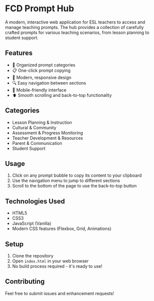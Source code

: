 # FCD Prompt Hub

A modern, interactive web application for ESL teachers to access and manage teaching prompts. The hub provides a collection of carefully crafted prompts for various teaching scenarios, from lesson planning to student support.

## Features

- 🎯 Organized prompt categories
- 📋 One-click prompt copying
- 🎨 Modern, responsive design
- 🔍 Easy navigation between sections
- 📱 Mobile-friendly interface
- ⬆️ Smooth scrolling and back-to-top functionality

## Categories

- Lesson Planning & Instruction
- Cultural & Community
- Assessment & Progress Monitoring
- Teacher Development & Resources
- Parent & Communication
- Student Support

## Usage

1. Click on any prompt bubble to copy its content to your clipboard
2. Use the navigation menu to jump to different sections
3. Scroll to the bottom of the page to use the back-to-top button

## Technologies Used

- HTML5
- CSS3
- JavaScript (Vanilla)
- Modern CSS features (Flexbox, Grid, Animations)

## Setup

1. Clone the repository
2. Open `index.html` in your web browser
3. No build process required - it's ready to use!

## Contributing

Feel free to submit issues and enhancement requests! 